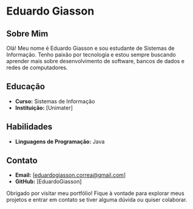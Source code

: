 # Eduardo Giasson 

## Sobre Mim

Olá! Meu nome é Eduardo Giasson e sou estudante de Sistemas de Informação. Tenho paixão por tecnologia e estou sempre buscando aprender mais sobre desenvolvimento de software, bancos de dados e redes de computadores.

## Educação

- **Curso:** Sistemas de Informação
- **Instituição:** [Unimater]

## Habilidades

- **Linguagens de Programação:** Java
## Contato

- **Email:** [eduardogiasson.correa@gmail.com]
- **GitHub:** [EduardoGiasson]


Obrigado por visitar meu portfólio! Fique à vontade para explorar meus projetos e entrar em contato se tiver alguma dúvida ou quiser colaborar.
